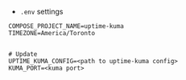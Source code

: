 - `.env` settings
```env
COMPOSE_PROJECT_NAME=uptime-kuma
TIMEZONE=America/Toronto


# Update
UPTIME_KUMA_CONFIG=<path to uptime-kuma config>
KUMA_PORT=<kuma port>
```
